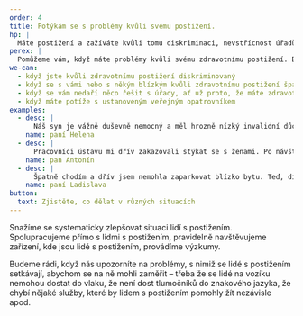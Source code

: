 ```yaml
---
order: 4
title: Potýkám se s problémy kvůli svému postižení.
hp: |
  Máte postižení a zažíváte kvůli tomu diskriminaci, nevstřícnost úřadů či špatné zacházení? Chcete nás upozornit na systémové problémy, třeba nedostupnost některých služeb, bariéry apod.?
perex: |
  Pomůžeme vám, když máte problémy kvůli svému zdravotnímu postižení. Budeme také rádi, když nás upozorníte na systémové potíže, s nimiž se lidé s postižením setkávají, a které by bylo dobré řešit. Kromě pomoci jednotlivcům se totiž snažíme o celkové zlepšení situace lidí s postižením.
we-can:
  - když jste kvůli zdravotnímu postižení diskriminovaný
  - když se s vámi nebo s někým blízkým kvůli zdravotnímu postižení špatně zachází v zařízení, kde je omezena svoboda
  - když se vám nedaří něco řešit s úřady, ať už proto, že máte zdravotní postižení, nebo váš problém s postižením souvisí (např. invalidní důchod)
  - když máte potíže s ustanoveným veřejným opatrovníkem
examples:
  - desc: |
      Náš syn je vážně duševně nemocný a měl hrozně nízký invalidní důchod. Kdybychom ho nepodporovali, nepřežil by. Obrátili jsme se na ombudsmana a ten zjistil, že úřady nezohlednily, jak dlouho je syn nemocný, a důchod mu vyměřily špatně. Díky ombudsmanovi má teď syn slušný důchod a ještě mu úřady vyplatily zpětně to, co měl dostávat.
    name: paní Helena
  - desc: |
      Pracovníci ústavu mi dřív zakazovali stýkat se s ženami. Po návštěvě právníků od ombudsmana s tím přestali. Mohl jsem si najít přítelkyni a teď spolu bydlíme a chceme se vzít.
    name: pan Antonín
  - desc: |
      Špatně chodím a dřív jsem nemohla zaparkovat blízko bytu. Teď, díky tomu, že ombudsman podpořil změnu vyhlášky, mohu požádat o parkovací místo přímo u domu.
    name: paní Ladislava
button:
  text: Zjistěte, co dělat v různých situacích
---
```


Snažíme se systematicky zlepšovat situaci lidí s postižením. Spolupracujeme přímo s lidmi s postižením, pravidelně navštěvujeme zařízení, kde jsou lidé s postižením, provádíme výzkumy.

Budeme rádi, když nás upozorníte na problémy, s nimiž se lidé s postižením setkávají, abychom se na ně mohli zaměřit – třeba že se lidé na vozíku nemohou dostat do vlaku, že není dost tlumočníků do znakového jazyka, že chybí nějaké služby, které by lidem s postižením pomohly žít nezávisle apod.
